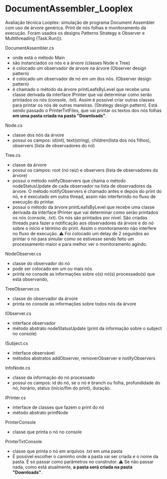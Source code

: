 # DocumentAssembler_Looplex
Avaliação técnica Looplex: simulação de programa Document Assembler com uso de árvore genérica. Print de nós folhas e monitoramento da execução. Foram usados os designs Patterns Strategy e Observer e Multithreading (Task.Run()).

DocumentAssembler.cs
- onde está o método Main
- são instanciados os nós e a árvore (classes Node e Tree)
- é colocado um observador de árvore na árvore (Observer design pattern)
- é colocado um observador de nó em um dos nós. (Observer design pattern)
- é chamado o método da árvore printLeafsByLevel que recebe uma classe derivada da interface IPrinter que vai determinar como serão printados os nós (console, .txt). Assim é possível criar outras classes para printar os nós de outras maneiras. (Strategy design pattern). Está sendo passado o PrinterTxtFiles, que vai printar os textos dos nós folhas **em uma pasta criada na pasta "Downloads"**.

Node.cs
- classe dos nós da árvore
- possui os campos: id(int), text(string), children(lista dos nós filhos), observers (lista de observadores do nó)

Tree.cs
- classe da árvore
- possui os campos: root (nó raiz) e observers (lista de observadores da árvore)
- possui o método notifyObservers que chama o método nodeStatusUpdate de cada observador na lista de observadores da árvore. O método notifyObservers é chamado antes e depois do print do nó, e é executado em outra thread, assim não interferindo no fluxo de execução do printar.
- possui o método da árvore printLeafsByLevel que recebe uma classe derivada da interface IPrinter que vai determinar como serão printados os nós (console, .txt). Os nós são printados por nível. São criadas threads para fazer a notificação aos observadores da árvore e do nó sobre o início e término do print. Assim o monitoramento não interfere no fluxo de execução. :warning: Foi colocado um delay de 2 segundos ao printar o nó para simular como se estivesse sendo feito um processamento maior e para melhor ver o monitoramento agindo.

NodeObserver.cs
- classe do observador do nó
- pode ser colocado em um ou mais nós
- printa no console as informações sobre o(s) nó(s) processado(s) que está observando,

TreeObserver.cs
- classe do observador da árvore
- printa no console as informações sobre todos nós da árvore

IObserver.cs
- interface observador
- método abstrato nodeStatusUpdate (print da informação sobre o subject no console)

ISubject.cs
- interface observável
- métodos abstratos addObserver, removerObserver e notifyObservers

InfoNode.cs
- classe da informação do nó processado
- possui os campos: id do nó, se o nó é branch ou folha, profundidade do nó, horário, status (início/fim do print), duração.

IPrinter.cs
- interface de classes que fazem o print do nó
- método abstrato printNode

PrinterConsole
- classe que printa o nó no console

PrinterTxtConsole
- classe que printa o nó em arquivos .txt em uma pasta
- É possível escolher o caminho onde a pasta vai ser criada e o nome da pasta. É só passar como parâmetros no construtor. :warning: Se não passar nada, como está atualmente, **a pasta será criada na pasta "Downloads"**.

